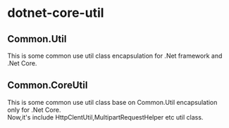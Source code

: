 # dotnet-core-util

## Common.Util
This is some common use util class encapsulation for .Net framework and .Net Core.

## Common.CoreUtil
This is some common use util class base on Common.Util encapsulation only for .Net Core.<br/>
Now,it's include HttpClentUtil,MultipartRequestHelper etc util class.
